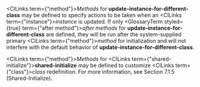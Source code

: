  



<ClLinks  term={"method"}><i>Methods</i></ClLinks> for **update-instance-for-different-class** may be defined to specify actions to be taken when an <ClLinks  term={"instance"}><i>instance</i></ClLinks> is updated. If only <GlossaryTerm styled={true} term={"after method"}><i>after methods</i></GlossaryTerm> for **update-instance-for-different-class** are defined, they will be run after the system-supplied primary <ClLinks  term={"method"}><i>method</i></ClLinks> for initialization and will not interfere with the default behavior of **update-instance-for-different-class**. 



<ClLinks  term={"method"}><i>Methods</i></ClLinks> for <ClLinks  term={"shared-initialize"}><b>shared-initialize</b></ClLinks> may be defined to customize <ClLinks  term={"class"}><i>class</i></ClLinks> redefinition. For more information, see Section 7.1.5 (Shared-Initialize). 







 



 



